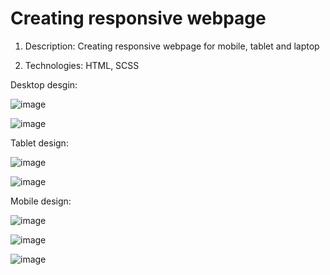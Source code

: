 # Creating responsive webpage

1. Description:
Creating responsive webpage for mobile, tablet and laptop

2. Technologies:
HTML, SCSS

Desktop desgin:

![image](https://user-images.githubusercontent.com/87691625/178906745-a0b49e00-e3e7-4fbf-b98e-7cb749d0b46d.png)

![image](https://user-images.githubusercontent.com/87691625/178906897-4bf65061-a61a-45e1-90a4-982ac8544099.png)



Tablet design:

![image](https://user-images.githubusercontent.com/87691625/178907015-33dacd91-050d-4f8c-ab87-1ed0f71f326c.png)

![image](https://user-images.githubusercontent.com/87691625/178907118-1a6ca1aa-ffb9-4120-b0c5-13a7ecb6e787.png)


Mobile design:

![image](https://user-images.githubusercontent.com/87691625/178907269-3235ec20-6504-4594-b020-66e3bfa12416.png)

![image](https://user-images.githubusercontent.com/87691625/178907366-20c27849-270f-4416-abfc-5f1d8ae93928.png)

![image](https://user-images.githubusercontent.com/87691625/178907495-6a0f2e9a-3698-47f5-9520-5979fa4a39c0.png)






